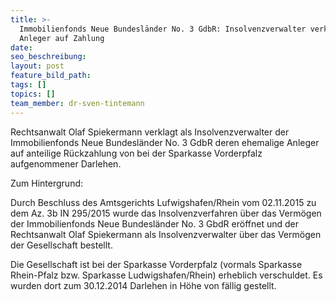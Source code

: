 ```yaml
---
title: >-
  Immobilienfonds Neue Bundesländer No. 3 GdbR: Insolvenzverwalter verklagt
  Anleger auf Zahlung
date:
seo_beschreibung:
layout: post
feature_bild_path:
tags: []
topics: []
team_member: dr-sven-tintemann
---
```


Rechtsanwalt Olaf Spiekermann verklagt als Insolvenzverwalter der Immobilienfonds Neue Bundesl&auml;nder No. 3 GdbR deren ehemalige Anleger auf anteilige R&uuml;ckzahlung von bei der Sparkasse Vorderpfalz aufgenommener Darlehen.

Zum Hintergrund:

Durch Beschluss des Amtsgerichts Lufwigshafen/Rhein vom 02.11.2015 zu dem Az. 3b IN 295/2015 wurde das Insolvenzverfahren &uuml;ber das Verm&ouml;gen der Immobilienfonds Neue Bundesl&auml;nder No. 3 GbdR er&ouml;ffnet und der Rechtsanwalt Olaf Spiekermann als Insolvenzverwalter &uuml;ber das Verm&ouml;gen der Gesellschaft bestellt.

Die Gesellschaft ist bei der Sparkasse Vorderpfalz (vormals Sparkasse Rhein-Pfalz bzw. Sparkasse Ludwigshafen/Rhein) erheblich verschuldet. Es wurden dort zum 30.12.2014 Darlehen in H&ouml;he von f&auml;llig gestellt.

&nbsp;

&nbsp;

&nbsp;